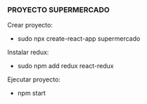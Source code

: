 ### PROYECTO SUPERMERCADO

Crear proyecto:

- sudo npx create-react-app supermercado

Instalar redux:

-  sudo npm add redux react-redux

Ejecutar proyecto:

- npm start


